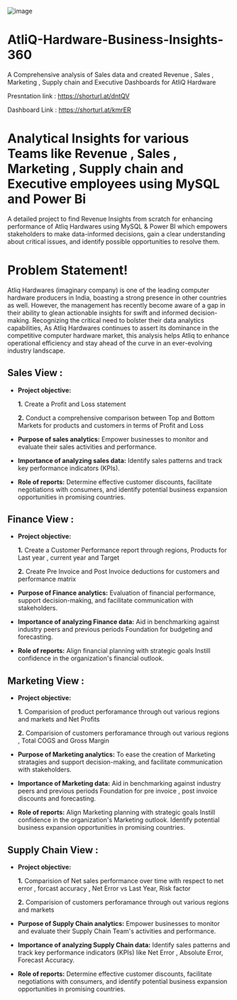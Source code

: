 ![image](https://github.com/AshwinPavanKadha/AtliQ-Hardware-Business-Insights-360/assets/131484545/4f1172f4-6f31-4e05-9cd1-d62ec9e0d318)


# AtliQ-Hardware-Business-Insights-360
A Comprehensive analysis of Sales data and created Revenue , Sales , Marketing , Supply chain and Executive Dashboards for AtliQ Hardware

Presntation link : https://shorturl.at/dntQV

Dashboard Link : https://shorturl.at/kmrER

# Analytical Insights for various Teams like  Revenue , Sales , Marketing , Supply chain and Executive employees using MySQL and Power Bi

A detailed project to find Revenue Insights from scratch for enhancing performance of Atliq Hardwares using MySQL & Power BI which empowers stakeholders to make data-informed decisions, gain a clear understanding about critical issues, and identify possible opportunities to resolve them.

# Problem Statement!

Atliq Hardwares (imaginary company) is one of the leading computer hardware producers in India, boasting a strong presence in other countries as well. However, the management has recently become aware of a gap in their ability to glean actionable insights for swift and informed decision-making. Recognizing the critical need to bolster their data analytics capabilities, As Atliq Hardwares continues to assert its dominance in the competitive computer hardware market, this analysis helps Atliq to enhance operational efficiency and stay ahead of the curve in an ever-evolving industry landscape.


## Sales View :


- **Project objective:** 

    **1.** Create a Profit and Loss statement

    **2.** Conduct a comprehensive comparison between Top and Bottom Markets for products and customers in terms of Profit and Loss

- **Purpose of sales analytics:** Empower businesses to monitor and evaluate their sales activities and performance.

- **Importance of analyzing sales data:** Identify sales patterns and track key performance indicators (KPIs).

- **Role of reports:** Determine effective customer discounts, facilitate negotiations with consumers, and identify potential business expansion opportunities in promising countries.


## Finance View :

- **Project objective:** 

    **1.** Create a Customer Performance report through regions, Products for Last year , current year and Target

    **2.** Create Pre Invoice and Post Invoice deductions for customers and performance matrix

- **Purpose of Finance analytics:** Evaluation of financial performance, support decision-making, and facilitate communication with stakeholders.

- **Importance of analyzing Finance data:** Aid in benchmarking against industry peers and previous periods Foundation for budgeting and forecasting.

- **Role of reports:** Align financial planning with strategic goals Instill confidence in the organization's financial outlook.


## Marketing View :

- **Project objective:** 

    **1.** Comparision of product perforamance through out various regions and markets and Net Profits

   **2.** Comparision of customers perforamance through out various regions , Total COGS and Gross Margin

- **Purpose of Marketing analytics:** To ease the creation of Marketing stratagies and support decision-making, and facilitate communication with stakeholders.

- **Importance of Marketing data:** Aid in benchmarking against industry peers and previous periods Foundation for pre invoice , post invoice discounts and forecasting.

- **Role of reports:** Align Marketing planning with strategic goals Instill confidence in the organization's Marketing outlook. Identify potential business expansion opportunities in promising countries.


## Supply Chain View :

- **Project objective:** 

    **1.** Comparision of Net sales performance over time with respect to net error , forcast accuracy , Net Error vs Last Year, Risk factor
  
    **2.** Comparision of customers perforamance through out various regions and markets 

- **Purpose of Supply Chain analytics:** Empower businesses to monitor and evaluate their Supply Chain Team's activities and performance.

- **Importance of analyzing Supply Chain data:** Identify sales patterns and track key performance indicators (KPIs) like Net Error , Absolute Error, Forecast Accuracy.

- **Role of reports:** Determine effective customer discounts, facilitate negotiations with consumers, and identify potential business expansion opportunities in promising countries.

